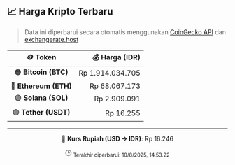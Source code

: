 

<!-- HARGA_KRIPTO -->
## 📈 Harga Kripto Terbaru

> Data ini diperbarui secara otomatis menggunakan [CoinGecko API](https://www.coingecko.com/) dan [exchangerate.host](https://exchangerate.host/)

<div align="center">

| 🪙 Token | 💰 Harga (IDR) |
|:------:|---------------:|
| 🟠 **Bitcoin (BTC)**   | Rp 1.914.034.705 |
| 🔵 **Ethereum (ETH)**  | Rp 68.067.173 |
| 🟣 **Solana (SOL)**    | Rp 2.909.091 |
| 🟢 **Tether (USDT)**   | Rp 16.255 |

---

💱 **Kurs Rupiah (USD → IDR)**: Rp 16.246

🕒 <sub>Terakhir diperbarui: 10/8/2025, 14.53.22</sub>

</div>
<!-- /HARGA_KRIPTO -->
